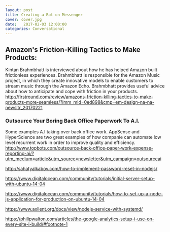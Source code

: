 ```yaml
---
layout: post
title: Creating a Bot on Messenger
cover: cover.jpg
date:   2017-02-03 12:00:00
categories: Conversational
---
```


## Amazon's Friction-Killing Tactics to Make Products:
Kintan Brahmbhatt is interviewed about how he has helped Amazon built frictionless experiences. Brahmbhatt is responsible for the Amazon Music project, in which they create innovative models to enable  customers to stream music through the Amazon Echo. Brahmbhatt provides useful advice about how to anticipate and cope with friction in your products.
http://firstround.com/review/amazons-friction-killing-tactics-to-make-products-more-seamless/?imm_mid=0ed898&cmp=em-design-na-na-newsltr_20170221

### Outsource Your Boring Back Office Paperwork To A.I.  
Some examples A.I taking over back office work. AppSense and HyperScience are two great examples of how companie can automate low level recurrent work in order to improve quality and efficiency.
http://www.topbots.com/outsource-back-office-paper-work-expense-reporting-ai/?utm_medium=article&utm_source=newsletter&utm_campaign=outsourceai






http://sahatyalkabov.com/how-to-implement-password-reset-in-nodejs/

https://www.digitalocean.com/community/tutorials/initial-server-setup-with-ubuntu-14-04


https://www.digitalocean.com/community/tutorials/how-to-set-up-a-node-js-application-for-production-on-ubuntu-14-04

https://www.axllent.org/docs/view/nodejs-service-with-systemd/

https://philipwalton.com/articles/the-google-analytics-setup-i-use-on-every-site-i-build/#footnote-1